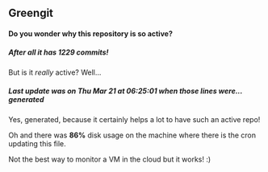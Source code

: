 ## Greengit

#### Do you wonder why this repository is so active?

##### After all it has 1229 commits!

But is it *really* active? Well...

##### Last update was on Thu Mar 21 at 06:25:01 when those lines were... generated

Yes, generated, because it certainly helps a lot to have such an active repo!

Oh and there was **86%** disk usage on the machine
where there is the cron updating this file.

Not the best way to monitor a VM in the cloud but it works! :)

